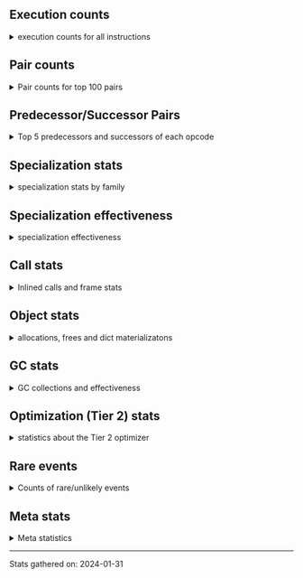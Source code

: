 ## Execution counts

<details>
<summary> execution counts for all instructions </summary>

|Name | Base Count | Head Count | Change | 
|---|---:|---:|---:|
| BINARY_OP_SUBTRACT_INT | 704,489,084 | 658,476,282 | -6.5% |
| EXIT_INIT_CHECK | 95,293,896 | 89,720,112 | -5.8% |
| CALL_ALLOC_AND_ENTER_INIT | 97,577,176 | 92,003,392 | -5.7% |
| BINARY_OP_ADD_FLOAT | 545,713,525 | 525,720,855 | -3.7% |
| CALL_BUILTIN_CLASS | 189,022,645 | 182,669,689 | -3.4% |
| COMPARE_OP | 212,742,416 | 206,041,520 | -3.1% |
| BINARY_SUBSCR_LIST_INT | 1,226,944,856 | 1,193,620,498 | -2.7% |
| BINARY_OP_MULTIPLY_FLOAT | 1,134,507,551 | 1,103,707,382 | -2.7% |
| BINARY_OP | 1,156,657,579 | 1,127,225,742 | -2.5% |
| FOR_ITER_RANGE | 729,972,335 | 713,100,077 | -2.3% |
| LIST_APPEND | 190,977,884 | 187,777,308 | -1.7% |
| BINARY_SUBSCR_TUPLE_INT | 310,987,407 | 305,787,583 | -1.7% |
| STORE_ATTR_INSTANCE_VALUE | 1,147,971,727 | 1,130,440,752 | -1.5% |
| LOAD_ATTR_INSTANCE_VALUE | 5,754,973,004 | 5,669,196,364 | -1.5% |
| STORE_SUBSCR_LIST_INT | 429,316,530 | 424,102,211 | -1.2% |
| BINARY_OP_ADD_INT | 3,008,315,655 | 2,975,960,607 | -1.1% |
| LOAD_FAST_AND_CLEAR | 73,313,729 | 72,533,766 | -1.1% |
| POP_JUMP_IF_NOT_NONE | 681,721,888 | 675,806,420 | -0.9% |
| LOAD_FAST_LOAD_FAST | 11,253,848,391 | 11,166,210,084 | -0.8% |
| COMPARE_OP_FLOAT | 221,889,332 | 220,291,893 | -0.7% |
| CALL_LEN | 450,966,413 | 447,772,119 | -0.7% |
| BINARY_OP_SUBTRACT_FLOAT | 362,835,562 | 360,442,564 | -0.7% |
| GET_ITER | 813,676,322 | 808,530,097 | -0.6% |
| RETURN_VALUE | 4,390,854,185 | 4,372,433,232 | -0.4% |
| STORE_FAST | 13,958,254,006 | 13,900,197,289 | -0.4% |
| LOAD_FAST | 40,103,397,641 | 39,940,066,094 | -0.4% |
| LOAD_ATTR_METHOD_WITH_VALUES | 2,729,924,363 | 2,719,451,920 | -0.4% |
| LOAD_ATTR_MODULE | 577,455,612 | 575,528,971 | -0.3% |
| LOAD_CONST | 13,486,023,961 | 13,442,781,026 | -0.3% |
| UNARY_INVERT | 15,138,263 | 15,184,677 | 0.3% |
| RETURN_CONST | 1,985,499,812 | 1,979,684,849 | -0.3% |
| DICT_UPDATE | 65,001 | 65,189 | 0.3% |
| CALL_BUILTIN_O | 1,173,550,521 | 1,170,327,500 | -0.3% |
| CALL_PY_EXACT_ARGS | 3,937,735,488 | 3,927,648,943 | -0.3% |
| JUMP_BACKWARD | 4,587,119,349 | 4,575,415,192 | -0.3% |
| UNARY_NEGATIVE | 161,740,365 | 161,340,369 | -0.2% |
| RESUME_CHECK | 7,608,795,654 | 7,590,191,891 | -0.2% |
| BUILD_TUPLE | 979,561,959 | 977,208,930 | -0.2% |
| LOAD_GLOBAL_MODULE | 4,132,766,822 | 4,123,462,301 | -0.2% |
| PUSH_NULL | 1,786,600,866 | 1,782,636,923 | -0.2% |
| SWAP | 1,240,864,791 | 1,238,142,262 | -0.2% |
| COMPARE_OP_INT | 1,978,315,466 | 1,974,161,893 | -0.2% |
| POP_JUMP_IF_TRUE | 2,023,308,665 | 2,019,353,460 | -0.2% |
| CALL_METHOD_DESCRIPTOR_NOARGS | 434,017,630 | 433,229,996 | -0.2% |
| LOAD_GLOBAL_BUILTIN | 5,597,068,382 | 5,587,241,402 | -0.2% |
| BUILD_LIST | 439,116,293 | 438,355,145 | -0.2% |
| CALL_PY_WITH_DEFAULTS | 218,224,988 | 217,876,676 | -0.2% |
| BEFORE_WITH | 9,019,469 | 9,032,316 | 0.1% |
| CALL | 1,113,964,852 | 1,112,452,683 | -0.1% |
| INTERPRETER_EXIT | 2,001,184,462 | 1,999,331,272 | -0.1% |
| IS_OP | 837,299,210 | 836,547,855 | -0.1% |
| POP_JUMP_IF_FALSE | 12,076,826,204 | 12,067,458,618 | -0.1% |
| DELETE_FAST | 2,067,672 | 2,069,069 | 0.1% |
| JUMP_FORWARD | 604,003,857 | 603,632,439 | -0.1% |
| COPY | 1,403,785,531 | 1,403,075,334 | -0.1% |
| LOAD_FAST_CHECK | 11,310,936 | 11,316,505 | 0.0% |
| TO_BOOL_INT | 329,021,449 | 329,153,705 | 0.0% |
| INSTRUMENTED_JUMP_BACKWARD | 9,992 | 9,988 | -0.0% |
| LOAD_SUPER_ATTR_METHOD | 122,392,441 | 122,439,328 | 0.0% |
| LOAD_ATTR_METHOD_NO_DICT | 1,960,451,100 | 1,959,707,928 | -0.0% |
| INSTRUMENTED_FOR_ITER | 11,272 | 11,268 | -0.0% |
| DICT_MERGE | 43,213,075 | 43,228,254 | 0.0% |
| LOAD_ATTR | 1,640,891,035 | 1,640,318,843 | -0.0% |
| CALL_ISINSTANCE | 1,048,617,697 | 1,048,257,360 | -0.0% |
| POP_TOP | 3,714,522,629 | 3,713,285,882 | -0.0% |
| LOAD_ATTR_PROPERTY | 82,228,671 | 82,254,374 | 0.0% |
| UNPACK_SEQUENCE_TWO_TUPLE | 901,711,578 | 901,430,243 | -0.0% |
| INSTRUMENTED_POP_JUMP_IF_TRUE | 13,432 | 13,428 | -0.0% |
| LOAD_ATTR_NONDESCRIPTOR_WITH_VALUES | 192,456,391 | 192,505,732 | 0.0% |
| LIST_EXTEND | 125,197,444 | 125,228,706 | 0.0% |
| CHECK_EXC_MATCH | 20,934,544 | 20,929,449 | -0.0% |
| PUSH_EXC_INFO | 21,558,126 | 21,553,062 | -0.0% |
| POP_EXCEPT | 21,557,978 | 21,552,915 | -0.0% |
| BUILD_MAP | 122,743,674 | 122,768,085 | 0.0% |
| CALL_METHOD_DESCRIPTOR_FAST | 465,714,996 | 465,801,003 | 0.0% |
| UNPACK_SEQUENCE | 319,709 | 319,651 | -0.0% |
| POP_JUMP_IF_NONE | 467,361,146 | 467,437,310 | 0.0% |
| FOR_ITER | 492,362,151 | 492,436,220 | 0.0% |
| LOAD_DEREF | 1,107,829,395 | 1,107,983,290 | 0.0% |
| STORE_SUBSCR_DICT | 270,214,732 | 270,251,457 | 0.0% |
| COPY_FREE_VARS | 346,911,927 | 346,957,105 | 0.0% |
| STORE_FAST_STORE_FAST | 2,165,700,170 | 2,165,418,779 | -0.0% |
| IMPORT_FROM | 10,429,956 | 10,431,153 | 0.0% |
| CALL_FUNCTION_EX | 186,700,515 | 186,719,875 | 0.0% |
| MAKE_CELL | 104,660,911 | 104,671,316 | 0.0% |
| IMPORT_NAME | 9,411,724 | 9,412,655 | 0.0% |
| UNARY_NOT | 70,018,749 | 70,025,331 | 0.0% |
| TO_BOOL_LIST | 177,627,318 | 177,642,193 | 0.0% |
| NOP | 2,053,305,475 | 2,053,471,345 | 0.0% |
| RERAISE | 2,614,500 | 2,614,290 | -0.0% |
| LOAD_ATTR_NONDESCRIPTOR_NO_DICT | 87,807,420 | 87,800,575 | -0.0% |
| CALL_INTRINSIC_1 | 249,701,898 | 249,719,566 | 0.0% |
| RESUME | 271,361 | 271,342 | -0.0% |
| RAISE_VARARGS | 3,815,178 | 3,815,404 | 0.0% |
| FOR_ITER_LIST | 1,661,311,958 | 1,661,408,160 | 0.0% |
| TO_BOOL_BOOL | 4,721,990,087 | 4,721,732,146 | -0.0% |
| LOAD_SUPER_ATTR | 18,342 | 18,343 | 0.0% |
| CALL_BUILTIN_FAST_WITH_KEYWORDS | 125,515,572 | 125,521,767 | 0.0% |
| CALL_KW | 243,685,495 | 243,697,021 | 0.0% |
| CALL_STR_1 | 74,884,135 | 74,887,620 | 0.0% |
| YIELD_VALUE | 1,318,224,137 | 1,318,282,134 | 0.0% |
| BUILD_SET | 1,667,691 | 1,667,755 | 0.0% |
| BINARY_SUBSCR | 1,482,545,393 | 1,482,595,558 | 0.0% |
| CALL_BOUND_METHOD_EXACT_ARGS | 236,878,176 | 236,870,464 | -0.0% |
| CALL_BUILTIN_FAST | 1,302,630,980 | 1,302,667,539 | 0.0% |
| TO_BOOL | 348,283,701 | 348,292,849 | 0.0% |
| CALL_LIST_APPEND | 328,675,413 | 328,683,867 | 0.0% |
| STORE_DEREF | 94,100,525 | 94,102,882 | 0.0% |
| CALL_METHOD_DESCRIPTOR_O | 412,803,395 | 412,811,117 | 0.0% |
| LOAD_ATTR_SLOT | 2,162,740,925 | 2,162,778,141 | 0.0% |
| STORE_ATTR_SLOT | 1,483,628,038 | 1,483,653,421 | 0.0% |
| BINARY_SUBSCR_DICT | 796,186,355 | 796,198,503 | 0.0% |
| MAP_ADD | 47,755,994 | 47,756,667 | 0.0% |
| CONTAINS_OP | 2,666,383,726 | 2,666,420,691 | 0.0% |
| FOR_ITER_TUPLE | 582,397,305 | 582,389,595 | -0.0% |
| LOAD_SUPER_ATTR_ATTR | 3,710,442 | 3,710,400 | -0.0% |
| BUILD_CONST_KEY_MAP | 13,092,370 | 13,092,227 | -0.0% |
| TO_BOOL_NONE | 624,066,189 | 624,072,696 | 0.0% |
| GET_AWAITABLE | 152,093,028 | 152,094,592 | 0.0% |
| CALL_TYPE_1 | 475,464,416 | 475,459,770 | -0.0% |
| MAKE_FUNCTION | 136,632,128 | 136,630,831 | -0.0% |
| LOAD_ATTR_CLASS | 176,660,409 | 176,658,758 | -0.0% |
| RETURN_GENERATOR | 394,769,301 | 394,766,048 | -0.0% |
| JUMP_BACKWARD_NO_INTERRUPT | 546,386,648 | 546,382,839 | -0.0% |
| CALL_TUPLE_1 | 25,012,012 | 25,012,175 | 0.0% |
| CALL_METHOD_DESCRIPTOR_FAST_WITH_KEYWORDS | 104,538,166 | 104,538,701 | 0.0% |
| END_SEND | 314,294,108 | 314,295,672 | 0.0% |
| BUILD_STRING | 76,066,019 | 76,066,392 | 0.0% |
| SEND_GEN | 702,479,979 | 702,483,219 | 0.0% |
| SET_FUNCTION_ATTRIBUTE | 119,485,806 | 119,485,278 | -0.0% |
| LOAD_GLOBAL | 10,840,728 | 10,840,682 | -0.0% |
| BINARY_SUBSCR_GETITEM | 193,971,758 | 193,972,460 | 0.0% |
| COMPARE_OP_STR | 2,124,304,636 | 2,124,311,138 | 0.0% |
| SEND | 165,323,298 | 165,323,755 | 0.0% |
| FORMAT_SIMPLE | 151,433,843 | 151,434,257 | 0.0% |
| BINARY_SLICE | 325,359,068 | 325,359,870 | 0.0% |
| CONVERT_VALUE | 139,481,906 | 139,481,612 | -0.0% |
| BUILD_SLICE | 211,807,424 | 211,807,816 | 0.0% |
| EXTENDED_ARG | 458,751,555 | 458,752,381 | 0.0% |
| STORE_ATTR_WITH_HINT | 67,118,982 | 67,119,097 | 0.0% |
| STORE_ATTR | 67,394,344 | 67,394,243 | -0.0% |
| STORE_SUBSCR | 440,855,091 | 440,854,509 | -0.0% |
| LOAD_ATTR_WITH_HINT | 447,530,813 | 447,530,230 | -0.0% |
| DELETE_SUBSCR | 177,698,363 | 177,698,591 | 0.0% |
| UNPACK_SEQUENCE_TUPLE | 591,097,514 | 591,098,228 | 0.0% |
| STORE_SLICE | 156,895,441 | 156,895,629 | 0.0% |
| STORE_FAST_LOAD_FAST | 161,601,513 | 161,601,325 | -0.0% |
| GET_YIELD_FROM_ITER | 36,719,720 | 36,719,752 | 0.0% |
| FOR_ITER_GEN | 217,205,344 | 217,205,184 | -0.0% |
| DELETE_ATTR | 5,735,954 | 5,735,951 | -0.0% |
| TO_BOOL_ALWAYS_TRUE | 236,602,731 | 236,602,833 | 0.0% |
| BINARY_OP_MULTIPLY_INT | 357,991,656 | 357,991,801 | 0.0% |
| TO_BOOL_STR | 86,213,047 | 86,213,024 | -0.0% |
| END_FOR | 76,080,172 | 76,080,152 | -0.0% |
| UNPACK_SEQUENCE_LIST | 179,426,841 | 179,426,846 | 0.0% |
| BINARY_SUBSCR_STR_INT | 1,660,380,820 | 1,660,380,820 | 0.0% |
| GET_ANEXT | 133,515,680 | 133,515,680 | 0.0% |
| BINARY_OP_ADD_UNICODE | 96,720,540 | 96,720,540 | 0.0% |
| LOAD_ATTR_METHOD_LAZY_DICT | 62,472,392 | 62,472,392 | 0.0% |
| INSTRUMENTED_POP_JUMP_IF_FALSE | 19,465,840 | 19,465,840 | 0.0% |
| INSTRUMENTED_RESUME | 19,443,620 | 19,443,620 | 0.0% |
| INSTRUMENTED_RETURN_VALUE | 19,434,720 | 19,434,720 | 0.0% |
| LOAD_NAME | 14,047,720 | 14,047,720 | 0.0% |
| STORE_GLOBAL | 8,205,000 | 8,205,000 | 0.0% |
| END_ASYNC_FOR | 8,000,000 | 8,000,000 | 0.0% |
| GET_AITER | 8,000,000 | 8,000,000 | 0.0% |
| BINARY_OP_INPLACE_ADD_UNICODE | 7,824,720 | 7,824,720 | 0.0% |
| BEFORE_ASYNC_WITH | 3,005,920 | 3,005,920 | 0.0% |
| SET_ADD | 2,273,600 | 2,273,600 | 0.0% |
| STORE_NAME | 980,120 | 980,120 | 0.0% |
| UNPACK_EX | 755,520 | 755,520 | 0.0% |
| WITH_EXCEPT_START | 184,300 | 184,300 | 0.0% |
| SET_UPDATE | 88,520 | 88,520 | 0.0% |
| LOAD_BUILD_CLASS | 20,080 | 20,080 | 0.0% |
| INSTRUMENTED_RETURN_CONST | 7,200 | 7,200 | 0.0% |
| LOAD_LOCALS | 3,860 | 3,860 | 0.0% |
| LOAD_FROM_DICT_OR_DEREF | 3,840 | 3,840 | 0.0% |
| DELETE_DEREF | 1,600 | 1,600 | 0.0% |
| CLEANUP_THROW | 1,520 | 1,520 | 0.0% |
| FORMAT_WITH_SPEC | 1,520 | 1,520 | 0.0% |
| DELETE_NAME | 900 | 900 | 0.0% |
| INSTRUMENTED_POP_JUMP_IF_NONE | 720 | 720 | 0.0% |
| SETUP_ANNOTATIONS | 540 | 540 | 0.0% |
| INSTRUMENTED_JUMP_FORWARD | 400 | 400 | 0.0% |
| INSTRUMENTED_POP_JUMP_IF_NOT_NONE | 400 | 400 | 0.0% |
| CALL_INTRINSIC_2 | 80 | 80 | 0.0% |


</details>

## Pair counts

<details>
<summary> Pair counts for top 100 pairs </summary>

Not included in comparative output.


</details>

## Predecessor/Successor Pairs

<details>
<summary> Top 5 predecessors and successors of each opcode </summary>

Not included in comparative output.


</details>

## Specialization stats

<details>
<summary> specialization stats by family </summary>

### BINARY_OP

<details>
<summary> specialization stats for BINARY_OP family </summary>

|Kind | Base Count | Base Ratio | Head Count | Head Ratio | Change | 
|---|---:|---:|---:|---:|---:|
|     deferred | 1,204,410,223 | 16.3% | 1,174,985,752 | 16.3% | -2.4% |
|          hit | 6,167,987,470 | 83.6% | 6,036,433,884 | 83.7% | -2.1% |
|         miss | 50,410,823 | 0.7% | 50,410,867 | 0.7% | 0.0% |

| | Base Count | Base Ratio | Head Count | Head Ratio | Change | 
|---|---:|---:|---:|---:|---:|
| Failure | 1,658,550 | 62.4% | 1,651,262 | 62.3% | -0.4% |
| Success | 999,629 | 37.6% | 999,595 | 37.7% | -0.0% |

|Failure kind | Base Count | Base Ratio | Head Count | Head Ratio | Change | 
|---|---:|---:|---:|---:|---:|
| power | 9,794 | 0.6% | 8,901 | 0.5% | -9.1% |
| true divide different types | 27,421 | 1.7% | 25,023 | 1.5% | -8.7% |
| true divide float | 12,242 | 0.7% | 11,643 | 0.7% | -4.9% |
| true divide other | 3,440 | 0.2% | 3,340 | 0.2% | -2.9% |
| subtract other | 16,100 | 1.0% | 16,000 | 1.0% | -0.6% |
| subtract different types | 779,721 | 47.0% | 777,368 | 47.1% | -0.3% |
| multiply different types | 250,686 | 15.1% | 249,960 | 15.1% | -0.3% |
| and other | 1,712 | 0.1% | 1,715 | 0.1% | 0.2% |
| add other | 65,608 | 4.0% | 65,512 | 4.0% | -0.1% |
| or | 18,480 | 1.1% | 18,495 | 1.1% | 0.1% |
| and int | 62,780 | 3.8% | 62,814 | 3.8% | 0.1% |
| add different types | 216,553 | 13.1% | 216,464 | 13.1% | -0.0% |
| rshift | 29,706 | 1.8% | 29,710 | 1.8% | 0.0% |
| floor divide | 51,868 | 3.1% | 51,872 | 3.1% | 0.0% |
| remainder | 60,355 | 3.6% | 60,359 | 3.7% | 0.0% |
| xor | 18,642 | 1.1% | 18,643 | 1.1% | 0.0% |
| lshift | 28,582 | 1.7% | 28,583 | 1.7% | 0.0% |
| multiply other | 4,320 | 0.3% | 4,320 | 0.3% | 0.0% |
| and different types | 540 | 0.0% | 540 | 0.0% | 0.0% |


</details>

### BINARY_SLICE

<details>
<summary> specialization stats for BINARY_SLICE family </summary>


</details>

### BINARY_SUBSCR

<details>
<summary> specialization stats for BINARY_SUBSCR family </summary>

|Kind | Base Count | Base Ratio | Head Count | Head Ratio | Change | 
|---|---:|---:|---:|---:|---:|
|          hit | 4,183,679,867 | 73.8% | 4,145,168,534 | 73.6% | -0.9% |
|     deferred | 1,486,705,196 | 26.2% | 1,486,755,359 | 26.4% | 0.0% |
|         miss | 4,791,329 | 0.1% | 4,791,330 | 0.1% | 0.0% |

| | Base Count | Base Ratio | Head Count | Head Ratio | Change | 
|---|---:|---:|---:|---:|---:|
| Success | 189,710 | 30.0% | 189,695 | 30.0% | -0.0% |
| Failure | 441,816 | 70.0% | 441,834 | 70.0% | 0.0% |

|Failure kind | Base Count | Base Ratio | Head Count | Head Ratio | Change | 
|---|---:|---:|---:|---:|---:|
| tuple slice | 82 | 0.0% | 83 | 0.0% | 1.2% |
| out of range | 76,820 | 17.4% | 76,800 | 17.4% | -0.0% |
| other | 121,313 | 27.5% | 121,344 | 27.5% | 0.0% |
| buffer int | 41,961 | 9.5% | 41,967 | 9.5% | 0.0% |
| array int | 157,600 | 35.7% | 157,600 | 35.7% | 0.0% |
| list slice | 34,620 | 7.8% | 34,620 | 7.8% | 0.0% |
| sequence int | 4,280 | 1.0% | 4,280 | 1.0% | 0.0% |
| code complex parameters | 4,080 | 0.9% | 4,080 | 0.9% | 0.0% |
| buffer slice | 960 | 0.2% | 960 | 0.2% | 0.0% |
| string slice | 100 | 0.0% | 100 | 0.0% | 0.0% |


</details>

### CALL

<details>
<summary> specialization stats for CALL family </summary>

|Kind | Base Count | Base Ratio | Head Count | Head Ratio | Change | 
|---|---:|---:|---:|---:|---:|
|          hit | 11,104,084,567 | 89.2% | 11,074,232,879 | 89.2% | -0.3% |
|     deferred | 1,338,303,755 | 10.8% | 1,336,844,927 | 10.8% | -0.1% |
|         miss | 230,029,294 | 1.8% | 230,083,062 | 1.9% | 0.0% |
|        deopt | 31,040 | 0.0% | 31,040 | 0.0% | 0.0% |

| | Base Count | Base Ratio | Head Count | Head Ratio | Change | 
|---|---:|---:|---:|---:|---:|
| Failure | 839,954 | 14.8% | 839,526 | 14.8% | -0.1% |
| Success | 4,850,437 | 85.2% | 4,851,292 | 85.2% | 0.0% |

|Failure kind | Base Count | Base Ratio | Head Count | Head Ratio | Change | 
|---|---:|---:|---:|---:|---:|
| bound method | 10,265 | 1.2% | 10,028 | 1.2% | -2.3% |
| other | 33,319 | 4.0% | 33,100 | 3.9% | -0.7% |
| method wrapper | 4,503 | 0.5% | 4,496 | 0.5% | -0.2% |
| cfunc noargs | 67,237 | 8.0% | 67,141 | 8.0% | -0.1% |
| class no vectorcall | 64,170 | 7.6% | 64,231 | 7.7% | 0.1% |
| class mutable | 50,961 | 6.1% | 51,001 | 6.1% | 0.1% |
| cfunc varargs keywords | 27,875 | 3.3% | 27,881 | 3.3% | 0.0% |
| operator wrapper | 5,449 | 0.6% | 5,448 | 0.6% | -0.0% |
| code complex parameters | 154,003 | 18.3% | 154,016 | 18.3% | 0.0% |
| meth descr varargs | 62,161 | 7.4% | 62,166 | 7.4% | 0.0% |
| meth descr varargs keywords | 17,968 | 2.1% | 17,969 | 2.1% | 0.0% |
| meth descr method fastcall keywords | 178,556 | 21.3% | 178,561 | 21.3% | 0.0% |
| no dict | 100,657 | 12.0% | 100,658 | 12.0% | 0.0% |
| init not python | 17,060 | 2.0% | 17,060 | 2.0% | 0.0% |
| cmethod | 11,820 | 1.4% | 11,820 | 1.4% | 0.0% |
| init not simple | 11,660 | 1.4% | 11,660 | 1.4% | 0.0% |
| cfunc varargs | 11,010 | 1.3% | 11,010 | 1.3% | 0.0% |
| wrong number arguments | 9,580 | 1.1% | 9,580 | 1.1% | 0.0% |
| str | 1,700 | 0.2% | 1,700 | 0.2% | 0.0% |


</details>

### COMPARE_OP

<details>
<summary> specialization stats for COMPARE_OP family </summary>

|Kind | Base Count | Base Ratio | Head Count | Head Ratio | Change | 
|---|---:|---:|---:|---:|---:|
|     deferred | 214,292,900 | 4.7% | 207,601,614 | 4.6% | -3.1% |
|         miss | 1,886,480 | 0.0% | 1,894,869 | 0.0% | 0.4% |
|          hit | 4,322,622,954 | 95.3% | 4,316,870,055 | 95.4% | -0.1% |

| | Base Count | Base Ratio | Head Count | Head Ratio | Change | 
|---|---:|---:|---:|---:|---:|
| Failure | 237,165 | 70.6% | 235,889 | 70.5% | -0.5% |
| Success | 98,831 | 29.4% | 98,886 | 29.5% | 0.1% |

|Failure kind | Base Count | Base Ratio | Head Count | Head Ratio | Change | 
|---|---:|---:|---:|---:|---:|
| float long | 21,285 | 9.0% | 19,592 | 8.3% | -8.0% |
| long float | 1,608 | 0.7% | 1,589 | 0.7% | -1.2% |
| big int | 60,593 | 25.5% | 60,956 | 25.8% | 0.6% |
| bool | 5,135 | 2.2% | 5,158 | 2.2% | 0.4% |
| different types | 51,965 | 21.9% | 52,008 | 22.0% | 0.1% |
| other | 24,287 | 10.2% | 24,292 | 10.3% | 0.0% |
| tuple | 14,652 | 6.2% | 14,654 | 6.2% | 0.0% |
| baseobject | 30,500 | 12.9% | 30,500 | 12.9% | 0.0% |
| string | 10,600 | 4.5% | 10,600 | 4.5% | 0.0% |
| set | 9,840 | 4.1% | 9,840 | 4.2% | 0.0% |
| bytes | 3,480 | 1.5% | 3,480 | 1.5% | 0.0% |
| list | 3,220 | 1.4% | 3,220 | 1.4% | 0.0% |


</details>

### FOR_ITER

<details>
<summary> specialization stats for FOR_ITER family </summary>

|Kind | Base Count | Base Ratio | Head Count | Head Ratio | Change | 
|---|---:|---:|---:|---:|---:|
|          hit | 3,015,956,597 | 81.9% | 2,999,173,768 | 81.8% | -0.6% |
|     deferred | 663,635,664 | 18.0% | 663,708,746 | 18.1% | 0.0% |
|         miss | 174,930,345 | 4.7% | 174,929,248 | 4.8% | -0.0% |

| | Base Count | Base Ratio | Head Count | Head Ratio | Change | 
|---|---:|---:|---:|---:|---:|
| Failure | 305,034 | 8.3% | 304,957 | 8.3% | -0.0% |
| Success | 3,351,798 | 91.7% | 3,351,765 | 91.7% | -0.0% |

|Failure kind | Base Count | Base Ratio | Head Count | Head Ratio | Change | 
|---|---:|---:|---:|---:|---:|
| dict items | 111,577 | 36.6% | 111,488 | 36.6% | -0.1% |
| zip | 18,948 | 6.2% | 18,956 | 6.2% | 0.0% |
| set | 37,201 | 12.2% | 37,204 | 12.2% | 0.0% |
| enumerate | 43,448 | 14.2% | 43,449 | 14.2% | 0.0% |
| seq iter | 29,860 | 9.8% | 29,860 | 9.8% | 0.0% |
| other | 19,460 | 6.4% | 19,460 | 6.4% | 0.0% |
| dict values | 13,060 | 4.3% | 13,060 | 4.3% | 0.0% |
| dict keys | 8,660 | 2.8% | 8,660 | 2.8% | 0.0% |
| reversed list | 8,040 | 2.6% | 8,040 | 2.6% | 0.0% |
| itertools | 6,900 | 2.3% | 6,900 | 2.3% | 0.0% |
| ascii string | 5,280 | 1.7% | 5,280 | 1.7% | 0.0% |
| map | 1,440 | 0.5% | 1,440 | 0.5% | 0.0% |
| bytes | 660 | 0.2% | 660 | 0.2% | 0.0% |
| callable | 480 | 0.2% | 480 | 0.2% | 0.0% |
| string | 20 | 0.0% | 20 | 0.0% | 0.0% |


</details>

### LOAD_ATTR

<details>
<summary> specialization stats for LOAD_ATTR family </summary>

|Kind | Base Count | Base Ratio | Head Count | Head Ratio | Change | 
|---|---:|---:|---:|---:|---:|
|          hit | 13,481,583,243 | 84.9% | 13,382,765,047 | 84.8% | -0.7% |
|        deopt | 1,817,564 | 0.0% | 1,816,747 | 0.0% | -0.0% |
|     deferred | 2,377,940,386 | 15.0% | 2,377,371,196 | 15.1% | -0.0% |
|         miss | 753,117,857 | 4.7% | 753,120,338 | 4.8% | 0.0% |

| | Base Count | Base Ratio | Head Count | Head Ratio | Change | 
|---|---:|---:|---:|---:|---:|
| Failure | 1,142,365 | 7.1% | 1,142,218 | 7.1% | -0.0% |
| Success | 14,926,141 | 92.9% | 14,925,767 | 92.9% | -0.0% |

|Failure kind | Base Count | Base Ratio | Head Count | Head Ratio | Change | 
|---|---:|---:|---:|---:|---:|
| method | 160,632 | 14.1% | 160,412 | 14.0% | -0.1% |
| shadowed | 100,591 | 8.8% | 100,643 | 8.8% | 0.1% |
| overridden | 18,941 | 1.7% | 18,949 | 1.7% | 0.0% |
| non overriding descriptor | 11,344 | 1.0% | 11,348 | 1.0% | 0.0% |
| class attr simple | 6,178 | 0.5% | 6,180 | 0.5% | 0.0% |
| not managed dict | 139,749 | 12.2% | 139,737 | 12.2% | -0.0% |
| metaclass attribute | 253,166 | 22.2% | 253,183 | 22.2% | 0.0% |
| mutable class | 68,339 | 6.0% | 68,341 | 6.0% | 0.0% |
| has managed dict | 316,885 | 27.7% | 316,885 | 27.7% | 0.0% |
| class method obj | 24,260 | 2.1% | 24,260 | 2.1% | 0.0% |
| class attr descriptor | 17,780 | 1.6% | 17,780 | 1.6% | 0.0% |
| module attr not found | 10,700 | 0.9% | 10,700 | 0.9% | 0.0% |
| not in keys | 7,260 | 0.6% | 7,260 | 0.6% | 0.0% |
| non object slot | 3,500 | 0.3% | 3,500 | 0.3% | 0.0% |
| builtin class method | 2,980 | 0.3% | 2,980 | 0.3% | 0.0% |
| property | 60 | 0.0% | 60 | 0.0% | 0.0% |


</details>

### LOAD_GLOBAL

<details>
<summary> specialization stats for LOAD_GLOBAL family </summary>

|Kind | Base Count | Base Ratio | Head Count | Head Ratio | Change | 
|---|---:|---:|---:|---:|---:|
|         miss | 329,560 | 0.0% | 331,212 | 0.0% | 0.5% |
|          hit | 9,729,505,644 | 99.9% | 9,710,372,491 | 99.9% | -0.2% |
|     deferred | 10,625,054 | 0.1% | 10,626,694 | 0.1% | 0.0% |
|        deopt | 9,340 | 0.0% | 9,340 | 0.0% | 0.0% |

| | Base Count | Base Ratio | Head Count | Head Ratio | Change | 
|---|---:|---:|---:|---:|---:|
| Success | 545,234 | 100.0% | 545,200 | 100.0% | -0.0% |
| Failure | 0 | 0.0% | 0 | 0.0% |  |


</details>

### LOAD_SUPER_ATTR

<details>
<summary> specialization stats for LOAD_SUPER_ATTR family </summary>

|Kind | Base Count | Base Ratio | Head Count | Head Ratio | Change | 
|---|---:|---:|---:|---:|---:|
|          hit | 126,102,883 | 100.0% | 126,149,728 | 100.0% | 0.0% |
|     deferred | 9,242 | 0.0% | 9,243 | 0.0% | 0.0% |

| | Base Count | Base Ratio | Head Count | Head Ratio | Change | 
|---|---:|---:|---:|---:|---:|
| Success | 9,100 | 100.0% | 9,100 | 100.0% | 0.0% |
| Failure | 0 | 0.0% | 0 | 0.0% |  |


</details>

### POP_JUMP_IF_FALSE

<details>
<summary> specialization stats for POP_JUMP_IF_FALSE family </summary>


</details>

### POP_JUMP_IF_NONE

<details>
<summary> specialization stats for POP_JUMP_IF_NONE family </summary>


</details>

### POP_JUMP_IF_NOT_NONE

<details>
<summary> specialization stats for POP_JUMP_IF_NOT_NONE family </summary>


</details>

### POP_JUMP_IF_TRUE

<details>
<summary> specialization stats for POP_JUMP_IF_TRUE family </summary>


</details>

### SEND

<details>
<summary> specialization stats for SEND family </summary>

|Kind | Base Count | Base Ratio | Head Count | Head Ratio | Change | 
|---|---:|---:|---:|---:|---:|
|          hit | 702,449,079 | 80.9% | 702,452,319 | 80.9% | 0.0% |
|     deferred | 165,295,436 | 19.0% | 165,295,884 | 19.0% | 0.0% |
|         miss | 30,900 | 0.0% | 30,900 | 0.0% | 0.0% |

| | Base Count | Base Ratio | Head Count | Head Ratio | Change | 
|---|---:|---:|---:|---:|---:|
| Failure | 52,554 | 89.4% | 52,563 | 89.4% | 0.0% |
| Success | 6,208 | 10.6% | 6,208 | 10.6% | 0.0% |

|Failure kind | Base Count | Base Ratio | Head Count | Head Ratio | Change | 
|---|---:|---:|---:|---:|---:|
| other | 15,874 | 30.2% | 15,883 | 30.2% | 0.1% |
| async generator send | 33,180 | 63.1% | 33,180 | 63.1% | 0.0% |
| list | 3,260 | 6.2% | 3,260 | 6.2% | 0.0% |
| dict keys | 240 | 0.5% | 240 | 0.5% | 0.0% |


</details>

### STORE_ATTR

<details>
<summary> specialization stats for STORE_ATTR family </summary>

|Kind | Base Count | Base Ratio | Head Count | Head Ratio | Change | 
|---|---:|---:|---:|---:|---:|
|          hit | 2,505,156,757 | 90.6% | 2,487,632,157 | 90.5% | -0.7% |
|         miss | 193,561,990 | 7.0% | 193,581,113 | 7.0% | 0.0% |
|     deferred | 257,074,558 | 9.3% | 257,093,265 | 9.4% | 0.0% |

| | Base Count | Base Ratio | Head Count | Head Ratio | Change | 
|---|---:|---:|---:|---:|---:|
| Success | 3,784,652 | 97.5% | 3,784,965 | 97.5% | 0.0% |
| Failure | 97,124 | 2.5% | 97,126 | 2.5% | 0.0% |

|Failure kind | Base Count | Base Ratio | Head Count | Head Ratio | Change | 
|---|---:|---:|---:|---:|---:|
| not managed dict | 2,644 | 2.7% | 2,646 | 2.7% | 0.1% |
| class attr simple | 46,060 | 47.4% | 46,060 | 47.4% | 0.0% |
| not in dict | 15,940 | 16.4% | 15,940 | 16.4% | 0.0% |
| overriding descriptor | 10,640 | 11.0% | 10,640 | 11.0% | 0.0% |
| not in keys | 7,820 | 8.1% | 7,820 | 8.1% | 0.0% |
| overridden | 5,180 | 5.3% | 5,180 | 5.3% | 0.0% |
| property | 4,160 | 4.3% | 4,160 | 4.3% | 0.0% |
| no dict | 3,120 | 3.2% | 3,120 | 3.2% | 0.0% |
| method | 1,540 | 1.6% | 1,540 | 1.6% | 0.0% |
| mutable class | 20 | 0.0% | 20 | 0.0% | 0.0% |


</details>

### STORE_SLICE

<details>
<summary> specialization stats for STORE_SLICE family </summary>


</details>

### STORE_SUBSCR

<details>
<summary> specialization stats for STORE_SUBSCR family </summary>

|Kind | Base Count | Base Ratio | Head Count | Head Ratio | Change | 
|---|---:|---:|---:|---:|---:|
|          hit | 699,528,382 | 61.3% | 694,350,788 | 61.2% | -0.7% |
|     deferred | 440,684,255 | 38.6% | 440,683,671 | 38.8% | -0.0% |
|         miss | 2,880 | 0.0% | 2,880 | 0.0% | 0.0% |

| | Base Count | Base Ratio | Head Count | Head Ratio | Change | 
|---|---:|---:|---:|---:|---:|
| Failure | 157,556 | 90.7% | 157,558 | 90.7% | 0.0% |
| Success | 16,160 | 9.3% | 16,160 | 9.3% | 0.0% |

|Failure kind | Base Count | Base Ratio | Head Count | Head Ratio | Change | 
|---|---:|---:|---:|---:|---:|
| py simple | 43,496 | 27.6% | 43,498 | 27.6% | 0.0% |
| array int | 66,240 | 42.0% | 66,240 | 42.0% | 0.0% |
| dict subclass no override | 34,860 | 22.1% | 34,860 | 22.1% | 0.0% |
| bytearray int | 9,320 | 5.9% | 9,320 | 5.9% | 0.0% |
| out of range | 2,820 | 1.8% | 2,820 | 1.8% | 0.0% |
| other | 800 | 0.5% | 800 | 0.5% | 0.0% |
| list slice | 20 | 0.0% | 20 | 0.0% | 0.0% |


</details>

### TO_BOOL

<details>
<summary> specialization stats for TO_BOOL family </summary>

|Kind | Base Count | Base Ratio | Head Count | Head Ratio | Change | 
|---|---:|---:|---:|---:|---:|
|     deferred | 470,395,332 | 7.2% | 470,404,341 | 7.2% | 0.0% |
|          hit | 6,050,141,410 | 92.7% | 6,050,037,261 | 92.7% | -0.0% |
|         miss | 125,379,411 | 1.9% | 125,379,336 | 1.9% | -0.0% |

| | Base Count | Base Ratio | Head Count | Head Ratio | Change | 
|---|---:|---:|---:|---:|---:|
| Failure | 677,072 | 20.7% | 677,109 | 20.7% | 0.0% |
| Success | 2,590,708 | 79.3% | 2,590,735 | 79.3% | 0.0% |

|Failure kind | Base Count | Base Ratio | Head Count | Head Ratio | Change | 
|---|---:|---:|---:|---:|---:|
| bytearray | 1,225 | 0.2% | 1,237 | 0.2% | 1.0% |
| bytes | 19,239 | 2.8% | 19,253 | 2.8% | 0.1% |
| sequence | 18,657 | 2.8% | 18,648 | 2.8% | -0.0% |
| tuple | 112,645 | 16.6% | 112,625 | 16.6% | -0.0% |
| other | 173,163 | 25.6% | 173,186 | 25.6% | 0.0% |
| dict | 35,547 | 5.3% | 35,551 | 5.3% | 0.0% |
| mapping | 98,875 | 14.6% | 98,881 | 14.6% | 0.0% |
| set | 33,025 | 4.9% | 33,027 | 4.9% | 0.0% |
| number | 181,676 | 26.8% | 181,681 | 26.8% | 0.0% |
| float | 2,600 | 0.4% | 2,600 | 0.4% | 0.0% |
| memory view | 420 | 0.1% | 420 | 0.1% | 0.0% |


</details>

### UNPACK_SEQUENCE

<details>
<summary> specialization stats for UNPACK_SEQUENCE family </summary>

|Kind | Base Count | Base Ratio | Head Count | Head Ratio | Change | 
|---|---:|---:|---:|---:|---:|
|          hit | 1,669,263,693 | 99.8% | 1,668,983,077 | 99.8% | -0.0% |
|     deferred | 3,191,401 | 0.2% | 3,191,332 | 0.2% | -0.0% |
|         miss | 2,972,240 | 0.2% | 2,972,240 | 0.2% | 0.0% |

| | Base Count | Base Ratio | Head Count | Head Ratio | Change | 
|---|---:|---:|---:|---:|---:|
| Failure | 2,512 | 2.5% | 2,515 | 2.5% | 0.1% |
| Success | 98,036 | 97.5% | 98,044 | 97.5% | 0.0% |

|Failure kind | Base Count | Base Ratio | Head Count | Head Ratio | Change | 
|---|---:|---:|---:|---:|---:|
| sequence | 1,452 | 57.8% | 1,455 | 57.9% | 0.2% |
| iterator | 680 | 27.1% | 680 | 27.0% | 0.0% |
| other | 380 | 15.1% | 380 | 15.1% | 0.0% |


</details>


</details>

## Specialization effectiveness

<details>
<summary> specialization effectiveness </summary>

|Instructions | Base Count | Base Ratio | Head Count | Head Ratio | Change | 
|---|---:|---:|---:|---:|---:|
| Specialized hits | 71,134,071,790 | 33.2% | 70,752,367,387 | 33.2% | -0.5% |
| Basic | 118,592,542,422 | 55.4% | 118,174,875,908 | 55.4% | -0.4% |
| Not specialized | 22,863,671,051 | 10.7% | 22,806,425,905 | 10.7% | -0.3% |
| Specialized misses | 1,537,945,477 | 0.7% | 1,537,697,644 | 0.7% | -0.0% |

### Deferred by instruction

<details>
<summary> deferred by instruction </summary>

|Name | Base Count | Base Ratio | Head Count | Head Ratio | Change | 
|---|---:|---:|---:|---:|---:|
| COMPARE_OP | 214,292,900 | 2.5% | 207,601,614 | 2.4% | -3.1% |
| BINARY_OP | 1,204,410,223 | 14.0% | 1,174,985,752 | 13.7% | -2.4% |
| CALL | 1,338,303,755 | 15.5% | 1,336,844,927 | 15.6% | -0.1% |
| LOAD_ATTR | 2,377,940,386 | 27.5% | 2,377,371,196 | 27.7% | -0.0% |
| FOR_ITER | 663,635,664 | 7.7% | 663,708,746 | 7.7% | 0.0% |
| STORE_ATTR | 257,074,558 | 3.0% | 257,093,265 | 3.0% | 0.0% |
| BINARY_SUBSCR | 1,486,705,196 | 17.2% | 1,486,755,359 | 17.3% | 0.0% |
| TO_BOOL | 470,395,332 | 5.4% | 470,404,341 | 5.5% | 0.0% |
| SEND | 165,295,436 | 1.9% | 165,295,884 | 1.9% | 0.0% |
| STORE_SUBSCR | 440,684,255 | 5.1% | 440,683,671 | 5.1% | -0.0% |


</details>

### Misses by instruction

<details>
<summary> misses by instruction </summary>

|Name | Base Count | Base Ratio | Head Count | Head Ratio | Change | 
|---|---:|---:|---:|---:|---:|
| STORE_ATTR_SLOT | 93,873,050 | 6.1% | 93,892,140 | 6.1% | 0.0% |
| FOR_ITER_TUPLE | 87,240,791 | 5.7% | 87,236,135 | 5.7% | -0.0% |
| FOR_ITER_LIST | 87,618,594 | 5.7% | 87,622,153 | 5.7% | 0.0% |
| LOAD_ATTR_SLOT | 110,887,048 | 7.2% | 110,891,100 | 7.2% | 0.0% |
| CALL_PY_EXACT_ARGS | 107,976,664 | 7.0% | 107,973,167 | 7.0% | -0.0% |
| LOAD_ATTR_NONDESCRIPTOR_WITH_VALUES | 68,347,544 | 4.4% | 68,348,423 | 4.4% | 0.0% |
| LOAD_ATTR_METHOD_WITH_VALUES | 215,496,178 | 14.0% | 215,493,857 | 14.0% | -0.0% |
| TO_BOOL_NONE | 61,183,199 | 4.0% | 61,182,845 | 4.0% | -0.0% |
| LOAD_ATTR_INSTANCE_VALUE | 286,582,795 | 18.6% | 286,581,736 | 18.6% | -0.0% |
| STORE_ATTR_INSTANCE_VALUE | 99,630,003 | 6.5% | 99,629,995 | 6.5% | -0.0% |


</details>


</details>

## Call stats

<details>
<summary> Inlined calls and frame stats </summary>

| | Base Count | Base Ratio | Head Count | Head Ratio | Change | 
|---|---:|---:|---:|---:|---:|
| Frames pushed | 4,696,445,464 | 58.5% | 4,674,884,834 | 58.4% | -0.5% |
| Calls via PyEval_EvalFrame (slot) | 337,233,488 | 4.2% | 336,034,045 | 4.2% | -0.4% |
| Calls to Python functions inlined | 6,018,950,502 | 75.0% | 6,002,196,840 | 75.0% | -0.3% |
| Calls via PyEval_EvalFrame (function vectorcall) | 1,219,803,062 | 15.2% | 1,217,891,636 | 15.2% | -0.2% |
| Calls via PyEval_EvalFrame (vector) | 1,225,117,962 | 15.3% | 1,223,206,536 | 15.3% | -0.2% |
| Calls to PyEval_EvalDefault | 2,004,382,534 | 25.0% | 2,002,529,279 | 25.0% | -0.1% |
| Calls via PyEval_EvalFrame (total) | 2,004,382,534 | 25.0% | 2,002,529,279 | 25.0% | -0.1% |
| Calls via PyEval_EvalFrame (function ex) | 28,931,940 | 0.4% | 28,945,868 | 0.4% | 0.0% |
| Calls via PyEval_EvalFrame (generator) | 779,264,572 | 9.7% | 779,322,743 | 9.7% | 0.0% |
| Calls via PyEval_EvalFrame (api) | 231,345,617 | 2.9% | 231,360,488 | 2.9% | 0.0% |
| Frame objects created | 62,513,846 | 0.8% | 62,510,418 | 0.8% | -0.0% |
| Calls via PyEval_EvalFrame (method) | 212,965,162 | 2.7% | 212,969,530 | 2.7% | 0.0% |
| Calls via PyEval_EvalFrame (legacy) | 5,294,820 | 0.1% | 5,294,820 | 0.1% | 0.0% |
| Calls via PyEval_EvalFrame (build class) | 20,080 | 0.0% | 20,080 | 0.0% | 0.0% |


</details>

## Object stats

<details>
<summary> allocations, frees and dict materializatons </summary>

| | Base Count | Base Ratio | Head Count | Head Ratio | Change | 
|---|---:|---:|---:|---:|---:|
| Method cache dunder misses | 10,836,465 |  | 11,330,523 |  | 4.6% |
| Method cache collisions | 89,713,019 |  | 91,057,919 |  | 1.5% |
| Frees to freelist | 6,114,812,429 |  | 6,043,435,276 |  | -1.2% |
| Allocations from freelist | 6,107,024,869 | 36.2% | 6,041,528,898 | 36.0% | -1.1% |
| Method cache misses | 79,053,060 |  | 79,897,358 |  | 1.1% |
| Interpreter decrefs | 95,065,187,066 | 78.1% | 94,631,028,676 | 78.1% | -0.5% |
| Interpreter increfs | 81,824,766,832 | 77.3% | 81,454,080,333 | 77.2% | -0.5% |
| Frees | 11,077,258,735 |  | 11,027,164,542 |  | -0.5% |
| Decrefs | 26,629,254,747 | 21.9% | 26,564,113,646 | 21.9% | -0.2% |
| Allocations to 512 bytes | 10,663,974,918 | 63.2% | 10,638,606,796 | 63.3% | -0.2% |
| Allocations | 10,779,187,328 | 63.8% | 10,753,802,497 | 64.0% | -0.2% |
| Method cache dunder hits | 3,231,149,356 |  | 3,228,880,544 |  | -0.1% |
| Method cache hits | 2,840,614,921 |  | 2,839,269,032 |  | -0.0% |
| Increfs | 24,015,672,806 | 22.7% | 24,006,543,342 | 22.8% | -0.0% |
| Allocations to 4 kbytes | 94,953,515 | 0.6% | 94,937,118 | 0.6% | -0.0% |
| Allocations over 4 kbytes | 20,258,895 | 0.1% | 20,258,583 | 0.1% | -0.0% |
| New values | 73,366,868 |  | 73,367,022 |  | 0.0% |
| Materialize dict (on request) | 5,306,280 | 7.2% | 5,306,280 | 7.2% | 0.0% |
| Materialize dict (new key) | 189,420 | 0.3% | 189,420 | 0.3% | 0.0% |
| Materialize dict (too big) | 0 | 0.0% | 0 | 0.0% |  |
| Materialize dict (str subclass) | 0 | 0.0% | 0 | 0.0% |  |
| Dematerialize dict | 2,033,200 | 2.8% | 2,033,200 | 2.8% | 0.0% |


</details>

## GC stats

<details>
<summary> GC collections and effectiveness </summary>

|Generation | Base Collections | Base Objects collected | Base Object visits | Head Collections | Head Objects collected | Head Object visits | 
|---:|---:|---:|---:|---:|---:|---:|
| 0 | 723,772 | 45,879,094 | 6,001,073,342 | 0 | 0 | 0 |
| 1 | 64,731 | 36,340,655 | 4,897,178,962 | 0 | 116,897,698 | 17,551,132,993 |
| 2 | 20,840 | 53,205,882 | 18,067,928,270 | 0 | 10,753,920 | 6,929,120,640 |


</details>

## Optimization (Tier 2) stats

<details>
<summary> statistics about the Tier 2 optimizer </summary>

| | Base Count | Base Ratio | Head Count | Head Ratio | Change | 
|---|---:|---:|---:|---:|---:|
| Optimization attempts | 0 |  | 0 |  |  |
| Traces created | 0 |  | 0 |  |  |
| Trace stack overflow | 0 |  | 0 |  |  |
| Trace stack underflow | 0 |  | 0 |  |  |
| Trace too long | 0 |  | 0 |  |  |
| Trace too short | 0 |  | 0 |  |  |
| Inner loop found | 0 |  | 0 |  |  |
| Recursive call | 0 |  | 0 |  |  |
| Low confidence | 0 |  | 0 |  |  |
| Traces executed | 0 |  | 0 |  |  |
| Uops executed | 0 |  | 0 |  |  |

### Trace length histogram

<details>
<summary> trace length histogram </summary>

|Range | Base Count | Base Ratio | Head Count | Head Ratio | Change | 
|---|---:|---:|---:|---:|---:|
| <= 1 | 0 |  | 0 |  |  |


</details>

### Optimized trace length histogram

<details>
<summary> optimized trace length histogram </summary>

|Range | Base Count | Base Ratio | Head Count | Head Ratio | Change | 
|---|---:|---:|---:|---:|---:|
| <= 1 | 0 |  | 0 |  |  |


</details>

### Trace run length histogram

<details>
<summary> trace run length histogram </summary>

|Range | Base Count | Base Ratio | Head Count | Head Ratio | Change | 
|---|---:|---:|---:|---:|---:|
| <= 1 | 0 |  | 0 |  |  |


</details>

### Uop execution stats

<details>
<summary> uop execution stats </summary>


</details>

### Unsupported opcodes

<details>
<summary> unsupported opcodes </summary>


</details>


</details>

## Rare events

<details>
<summary> Counts of rare/unlikely events </summary>


</details>

## Meta stats

<details>
<summary> Meta statistics </summary>

| | Base Count | Head Count | Change | 
|---|---:|---:|---:|
| Number of data files | 1,920 | 1,920 | 0.0% |


</details>

---
Stats gathered on: 2024-01-31
